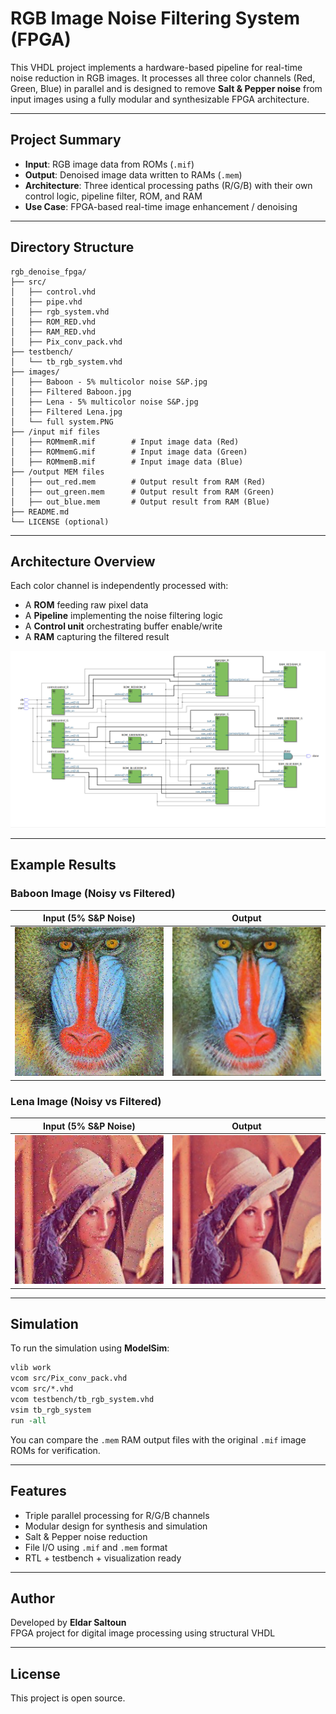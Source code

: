 # RGB Image Noise Filtering System (FPGA)

This VHDL project implements a hardware-based pipeline for real-time noise reduction in RGB images. It processes all three color channels (Red, Green, Blue) in parallel and is designed to remove **Salt & Pepper noise** from input images using a fully modular and synthesizable FPGA architecture.

---

##  Project Summary

- **Input**: RGB image data from ROMs (`.mif`)
- **Output**: Denoised image data written to RAMs (`.mem`)
- **Architecture**: Three identical processing paths (R/G/B) with their own control logic, pipeline filter, ROM, and RAM
- **Use Case**: FPGA-based real-time image enhancement / denoising

---

##  Directory Structure

```plaintext
rgb_denoise_fpga/
├── src/
│   ├── control.vhd
│   ├── pipe.vhd
│   ├── rgb_system.vhd
│   ├── ROM_RED.vhd
│   ├── RAM_RED.vhd
│   ├── Pix_conv_pack.vhd
├── testbench/
│   └── tb_rgb_system.vhd
├── images/
│   ├── Baboon - 5% multicolor noise S&P.jpg
│   ├── Filtered Baboon.jpg
│   ├── Lena - 5% multicolor noise S&P.jpg
│   ├── Filtered Lena.jpg
│   └── full system.PNG
├── /input mif files
│   ├── ROMmemR.mif        # Input image data (Red)
│   ├── ROMmemG.mif        # Input image data (Green)
│   ├── ROMmemB.mif        # Input image data (Blue)
├── /output MEM files
│   ├── out_red.mem        # Output result from RAM (Red)
│   ├── out_green.mem      # Output result from RAM (Green)
│   ├── out_blue.mem       # Output result from RAM (Blue)
├── README.md
└── LICENSE (optional)
```

---

##  Architecture Overview

Each color channel is independently processed with:
- A **ROM** feeding raw pixel data
- A **Pipeline** implementing the noise filtering logic
- A **Control unit** orchestrating buffer enable/write
- A **RAM** capturing the filtered result

![System RTL Block Diagram](./images/full%20system.PNG)

---

##  Example Results

###  Baboon Image (Noisy vs Filtered)
| Input (5% S&P Noise) | Output |
|----------------------|--------|
| ![Baboon Noisy](./images/Baboon%20-%20noisy.jpg) | ![Baboon Clean](./images/Filtered%20Baboon.jpg) |

###  Lena Image (Noisy vs Filtered)
| Input (5% S&P Noise) | Output |
|----------------------|--------|
| ![Lena Noisy](./images/Lena%20-%20noisy.jpg) | ![Lena Clean](./images/Filtered%20Lena.jpg) |

---

##  Simulation

To run the simulation using **ModelSim**:

```tcl
vlib work
vcom src/Pix_conv_pack.vhd
vcom src/*.vhd
vcom testbench/tb_rgb_system.vhd
vsim tb_rgb_system
run -all
```

 You can compare the `.mem` RAM output files with the original `.mif` image ROMs for verification.

---

##  Features

- Triple parallel processing for R/G/B channels
- Modular design for synthesis and simulation
- Salt & Pepper noise reduction
- File I/O using `.mif` and `.mem` format
- RTL + testbench + visualization ready

---

##  Author

Developed by **Eldar Saltoun**  
 FPGA project for digital image processing using structural VHDL

---

##  License

This project is open source. 


